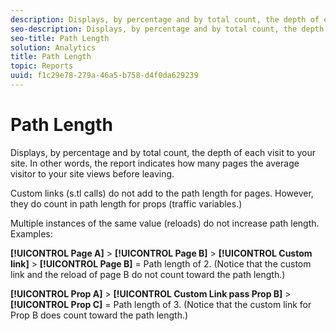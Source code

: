 ```yaml
---
description: Displays, by percentage and by total count, the depth of each visit to your site. In other words, the report indicates how many pages the average visitor to your site views before leaving.
seo-description: Displays, by percentage and by total count, the depth of each visit to your site. In other words, the report indicates how many pages the average visitor to your site views before leaving.
seo-title: Path Length
solution: Analytics
title: Path Length
topic: Reports
uuid: f1c29e78-279a-46a5-b758-d4f0da629239
---
```


# Path Length

Displays, by percentage and by total count, the depth of each visit to your site. In other words, the report indicates how many pages the average visitor to your site views before leaving.

Custom links (s.tl calls) do not add to the path length for pages. However, they do count in path length for props (traffic variables.)

Multiple instances of the same value (reloads) do not increase path length. Examples:

**[!UICONTROL Page A]** > **[!UICONTROL Page B]** > **[!UICONTROL Custom link]** > **[!UICONTROL Page B]** = Path length of 2. (Notice that the custom link and the reload of page B do not count toward the path length.)

**[!UICONTROL Prop A]** > **[!UICONTROL Custom Link pass Prop B]** > **[!UICONTROL Prop C]** = Path length of 3. (Notice that the custom link for Prop B does count toward the path length.) 
